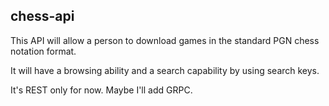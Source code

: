 ## chess-api

This API will allow a person to download games in the standard PGN chess notation format.

It will have a browsing ability and a search capability by using search keys.

It's REST only for now. Maybe I'll add GRPC.
